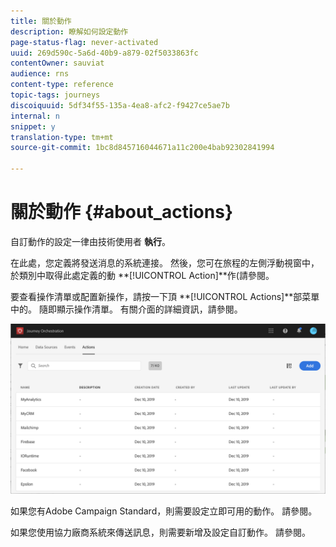 ```yaml
---
title: 關於動作
description: 瞭解如何設定動作
page-status-flag: never-activated
uuid: 269d590c-5a6d-40b9-a879-02f5033863fc
contentOwner: sauviat
audience: rns
content-type: reference
topic-tags: journeys
discoiquuid: 5df34f55-135a-4ea8-afc2-f9427ce5ae7b
internal: n
snippet: y
translation-type: tm+mt
source-git-commit: 1bc8d845716044671a11c200e4bab92302841994

---
```



# 關於動作 {#about_actions}

自訂動作的設定一律由技術使用者 **執行**。

在此處，您定義將發送消息的系統連接。 然後，您可在旅程的左側浮動視窗中，於類別中取得此處定義的動 **[!UICONTROL Action]**作(請參閱[](../building-journeys/about-action-activities.md)。

要查看操作清單或配置新操作，請按一下頂 **[!UICONTROL Actions]**部菜單中的。 隨即顯示操作清單。 有關[](../about/user-interface.md)介面的詳細資訊，請參閱。

![](../assets/custom1.png)

如果您有Adobe Campaign Standard，則需要設定立即可用的動作。 請參閱[](../action/working-with-adobe-campaign.md)。

如果您使用協力廠商系統來傳送訊息，則需要新增及設定自訂動作。 請參閱[](../action/about-custom-action-configuration.md)。
